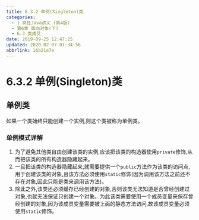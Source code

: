 ```yaml
---
title: 6.3.2 单例(Singleton)类
categories: 
  - 1 疯狂Java讲义 (第4版)
  - 第6章 面向对象(下)
  - 6.3 类成员
date: 2019-09-25 12:47:25
updated: 2020-02-07 01:34:56
abbrlink: 16b21e7e
---
```

# 6.3.2 单例(Singleton)类 #
## 单例类 ##
如果一个类始终只能创建一个实例,则这个类被称为单例类。
### 单例模式详解 ###
1. 为了避免其他类自由创建该类的实例,应该把该类的构造器使用`private`修饰,从而把该类的所有构造器隐藏起来。
2. 一旦把该类的构造器隐藏起来,就需要提供一个`public`方法作为该类的访问点,用于创建该类的对象,且该方法必须使用`static`修饰(因为调用该方法之前还不存在对象,因此只能是类来调用该方法)。
3. 除此之外,该类还必须缓存已经创建的对象,否则该类无法知道是否曾经创建过对象,也就无法保证只创建一个对象。为此该类需要使用一个成员变量来保存曾经创建的对象,因为该成员变量需要被上面的静态方法访问,故该成员变量必须使用`static`修饰。



